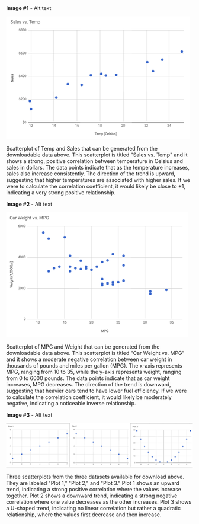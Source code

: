 <detail>
<summary><b>Image #1</b> - Alt text</summary>

![Scatterplot of Temp and Sales that can be generated from the downloadable data above](1.png)

Scatterplot of Temp and Sales that can be generated from the downloadable data above. This scatterplot is titled "Sales vs. Temp" and it shows a strong, positive correlation between temperature in Celsius and sales in dollars. The data points indicate that as the temperature increases, sales also increase consistently. The direction of the trend is upward, suggesting that higher temperatures are associated with higher sales. If we were to calculate the correlation coefficient, it would likely be close to +1, indicating a very strong positive relationship.
</detail>

<detail>
<summary><b>Image #2</b> - Alt text</summary>

![Scatterplot of MPG and Weight that can be generated from the downloadable data above](2.png)

Scatterplot of MPG and Weight that can be generated from the downloadable data above. This scatterplot is titled "Car Weight vs. MPG" and it shows a moderate negative correlation between car weight in thousands of pounds and miles per gallon (MPG). The x-axis represents MPG, ranging from 10 to 35, while the y-axis represents weight, ranging from 0 to 6000 pounds. The data points indicate that as car weight increases, MPG decreases. The direction of the trend is downward, suggesting that heavier cars tend to have lower fuel efficiency. If we were to calculate the correlation coefficient, it would likely be moderately negative, indicating a noticeable inverse relationship.
</detail>

<detail>
<summary><b>Image #3</b> - Alt text</summary>

![Three scatterplots from the three datasets available for download above](3.png)

Three scatterplots from the three datasets available for download above. They are labeled "Plot 1," "Plot 2," and "Plot 3." Plot 1 shows an upward trend, indicating a strong positive correlation where the values increase together. Plot 2 shows a downward trend, indicating a strong negative correlation where one value decreases as the other increases. Plot 3 shows a U-shaped trend, indicating no linear correlation but rather a quadratic relationship, where the values first decrease and then increase.
</detail>